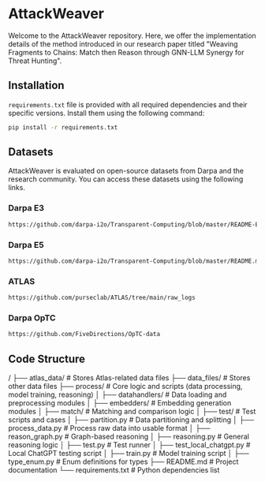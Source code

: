 # AttackWeaver 
Welcome to the AttackWeaver repository. Here, we offer the implementation details of the method introduced in our research paper titled "Weaving Fragments to Chains: Match then Reason through GNN-LLM Synergy for Threat Hunting". 

## Installation
`requirements.txt` file is provided with all required dependencies and their specific versions. Install them using the following command:
```bash
pip install -r requirements.txt
```

## Datasets
AttackWeaver is evaluated on open-source datasets from Darpa and the research community. You can access these datasets using the following links.

### Darpa E3
```bash
https://github.com/darpa-i2o/Transparent-Computing/blob/master/README-E3.md
```

### Darpa E5
```bash
https://github.com/darpa-i2o/Transparent-Computing/blob/master/README.md
```

### ATLAS
```bash
https://github.com/purseclab/ATLAS/tree/main/raw_logs
```

### Darpa OpTC
```bash
https://github.com/FiveDirections/OpTC-data
```

## Code Structure
/
├── atlas_data/           # Stores Atlas-related data files
├── data_files/           # Stores other data files
├── process/              # Core logic and scripts (data processing, model training, reasoning)
│   ├── datahandlers/     # Data loading and preprocessing modules
│   ├── embedders/        # Embedding generation modules
│   ├── match/            # Matching and comparison logic
│   ├── test/             # Test scripts and cases
│   ├── partition.py      # Data partitioning and splitting
│   ├── process_data.py   # Process raw data into usable format
│   ├── reason_graph.py   # Graph-based reasoning
│   ├── reasoning.py      # General reasoning logic
│   ├── test.py           # Test runner
│   ├── test_local_chatgpt.py # Local ChatGPT testing script
│   ├── train.py          # Model training script
│   ├── type_enum.py      # Enum definitions for types
├── README.md             # Project documentation
└── requirements.txt      # Python dependencies list



